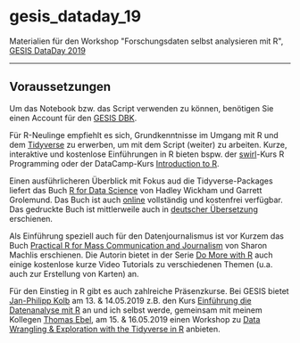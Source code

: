 # gesis_dataday_19
Materialien für den Workshop "Forschungsdaten selbst analysieren mit R", [GESIS DataDay 2019](https://www.gesis.org/angebot/veranstaltungen/gesis-tagungen/dataday2019/)

---

## Voraussetzungen
Um das Notebook bzw. das Script verwenden zu können, benötigen Sie einen Account für den [GESIS DBK](https://dbk.gesis.org/dbksearch/register.asp).

Für R-Neulinge empfiehlt es sich, Grundkenntnisse im Umgang mit R und dem [Tidyverse](https://www.tidyverse.org/) zu erwerben, um mit dem Script (weiter) zu arbeiten.
Kurze, interaktive und kostenlose Einführungen in R bieten bspw. der [swirl](https://swirlstats.com/)-Kurs R Programming oder der DataCamp-Kurs [Introduction to R](https://www.datacamp.com/courses/free-introduction-to-r).

Einen ausführlicheren Überblick mit Fokus aud die Tidyverse-Packages liefert das Buch [R for Data Science](http://shop.oreilly.com/product/0636920034407.do) von Hadley Wickham und Garrett Grolemund. Das Buch ist auch [online](https://r4ds.had.co.nz/) vollständig und kostenfrei verfügbar. Das gedruckte Buch ist mittlerweile auch in [deutscher Übersetzung](https://www.oreilly.de/buecher/13082/9783960090502-r-f%C3%BCr-data-science.html) erschienen.

Als Einführung speziell auch für den Datenjournalismus ist vor Kurzem das Buch [Practical R for Mass Communication and Journalism](https://www.crcpress.com/Practical-R-for-Mass-Communication-and-Journalism/Machlis/p/book/9781138726918) von Sharon Machlis erschienen. Die Autorin bietet in der Serie [Do More with R](https://www.infoworld.com/video/series/8563/do-more-with-r) auch einige kostenlose kurze Video Tutorials zu verschiedenen Themen (u.a. auch zur Erstellung von Karten) an.

Für den Einstieg in R gibt es auch zahlreiche Präsenzkurse. Bei GESIS bietet [Jan-Philipp Kolb](https://github.com/Japhilko) am 13. & 14.05.2019 z.B. den Kurs [Einführung die Datenanalyse mit R](https://training.gesis.org/?site=pDetails&child=full&pID=0xE5FEA0B0CD754F68B0754EC1011C08C3) an und ich selbst werde, gemeinsam mit meinem Kollegen [Thomas Ebel](https://github.com/Thomas-Ebel), am 15. & 16.05.2019 einen Workshop zu [Data Wrangling & Exploration with the Tidyverse in R](https://training.gesis.org/?site=pDetails&child=full&pID=0x33C195D77A9F450183D79276838B4E73) anbieten.
